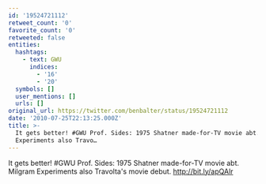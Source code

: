 ```yaml
---
id: '19524721112'
retweet_count: '0'
favorite_count: '0'
retweeted: false
entities:
  hashtags:
    - text: GWU
      indices:
        - '16'
        - '20'
  symbols: []
  user_mentions: []
  urls: []
original_url: https://twitter.com/benbalter/status/19524721112
date: '2010-07-25T22:13:25.000Z'
title: >-
  It gets better! #GWU Prof. Sides: 1975 Shatner made-for-TV movie abt. Milgram
  Experiments also Travo…
---
```


It gets better! #GWU Prof. Sides: 1975 Shatner made-for-TV movie abt. Milgram Experiments also Travolta's movie debut. http://bit.ly/apQAlr
